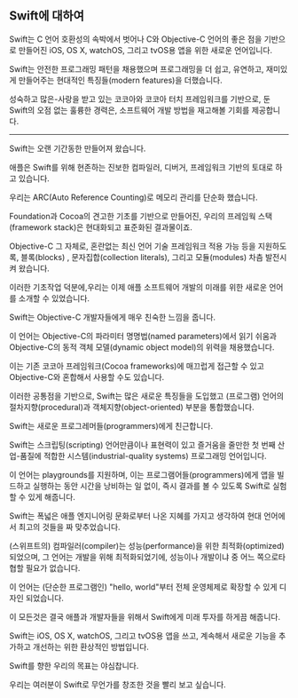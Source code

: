 <!-- About Swift -->
## Swift에 대하여

<!-- Swift is a new programming language for iOS, OS X, watchOS, and tvOS apps that builds on the best of C and Objective-C, without the constraints of C compatibility. -->
Swift는 C 언어 호환성의 속박에서 벗어나 C와 Objective-C 언어의 좋은 점을 기반으로 만들어진 iOS, OS X, watchOS, 그리고 tvOS용 앱을 위한 새로운 언어입니다.
<!-- Swift adopts safe programming patterns and adds modern features to make programming easier, more flexible, and more fun. -->
Swift는 안전한 프로그래밍 패턴을 채용했으며 프로그래밍을 더 쉽고, 유연하고, 재미있게 만들어주는 현대적인 특징들(modern features)을 더했습니다.
<!-- Swift’s clean slate, backed by the mature and much-loved Cocoa and Cocoa Touch frameworks, is an opportunity to reimagine how software development works. -->
성숙하고 많은-사랑을 받고 있는 코코아와 코코아 터치 프레임워크를 기반으로, 둔 Swift의 오점 없는 훌륭한 경력은, 소프트웨어 개발 방법을 재고해볼 기회를 제공합니다.

----

<!-- Swift has been years in the making. -->
Swift는 오랜 기간동한 만들어져 왔습니다.
<!-- Apple laid the foundation for Swift by advancing our existing compiler, debugger, and framework infrastructure. -->
애플은 Swift를 위해 현존하는 진보한 컴파일러, 디버거, 프레임워크 기반의 토대로 하고 있습니다. 
<!-- We simplified memory management with Automatic Reference Counting (ARC). -->
우리는 ARC(Auto Reference Counting)로 메모리 관리를 단순화 했습니다. 
<!-- Our framework stack, built on the solid base of Foundation and Cocoa, has been modernized and standardized throughout. -->
Foundation과 Cocoa의 견고한 기초를 기반으로 만들어진, 우리의 프레임웍 스택(framework stack)은 현대화되고 표준화된 결과물이죠.
<!-- Objective-C itself has evolved to support blocks, collection literals, and modules, enabling framework adoption of modern language technologies without disruption. -->
Objective-C 그 자체로, 혼란없는 최신 언어 기술 프레임워크 적용 가능 등을 지원하도록, 블록(blocks) , 문자집합(collection literals), 그리고 모듈(modules) 차츰 발전시켜 왔습니다.
<!-- Thanks to this groundwork, we can now introduce a new language for the future of Apple software development. -->
이러한 기초작업 덕분에,우리는 이제 애플 소프트웨어 개발의 미래를 위한 새로운 언어를 소개할 수 있었습니다.

<!-- Swift feels familiar to Objective-C developers. -->
Swift는 Objective-C 개발자들에게 매우 친숙한 느낌을 줍니다.
<!-- It adopts the readability of Objective-C’s named parameters and the power of Objective-C’s dynamic object model. -->
이 언어는 Objective-C의 파라미터 명명법(named parameters)에서 읽기 쉬움과 Objective-C의 동적 객체 모델(dynamic object model)의 위력을 채용했습니다. 
<!-- It provides seamless access to existing Cocoa frameworks and mix-and-match interoperability with Objective-C code. -->
이는 기존 코코아 프레임워크(Cocoa frameworks)에 매끄럽게 접근할 수 있고 Objective-C와 혼합해서 사용할 수도 있습니다. 
<!-- Building from this common ground, Swift introduces many new features and unifies the procedural and object-oriented portions of the language. -->
이러한 공통점을 기반으로, Swift는 많은 새로운 특징들을 도입했고 (프로그램) 언어의 절차지향(procedural)과 객체지향(object-oriented) 부분을 통합했습니다.

<!-- Swift is friendly to new programmers. -->
Swift는 새로운 프로그레머들(programmers)에게 친근합니다.
<!-- It is the first industrial-quality systems programming language that is as expressive and enjoyable as a scripting language. -->
Swift는 스크립팅(scripting) 언어만큼이나 표현력이 있고 즐거움을 줄만한 첫 번째 산업-품질에 적합한 시스템(industrial-quality systems) 프로그래밍 언어입니다.
<!-- It supports playgrounds, an innovative feature that allows programmers to experiment with Swift code and see the results immediately, without the overhead of building and running an app. -->
이 언어는 playgrounds를 지원하며, 이는 프로그램어들(programmers)에게 앱을 빌드하고 실행하는 동안 시간을 낭비하는 일 없이,   즉시 결과를 볼 수 있도록 Swift로 실험할 수 있게 해줍니다.

<!-- Swift combines the best in modern language thinking with wisdom from the wider Apple engineering culture. -->
Swift는 폭넓은 애플 엔지니어링 문화로부터 나온 지혜를 가지고 생각하여  현대 언어에서 최고의 것들을  짜 맞추었습니다.
<!-- The compiler is optimized for performance, and the language is optimized for development, without compromising on either. -->
(스위프트의) 컴파일러(compiler)는 성능(performance)을 위한 최적화(optimized)되었으며, 그 언어는 개발을 위해 최적화되었기에, 성능이나 개발이냐 중 어느 쪽으로타협할 필요가 없습니다.
<!-- It’s designed to scale from “hello, world” to an entire operating system. -->
이 언어는 (단순한 프로그램인) "hello, world"부터 전체 운영체제로 확장할 수 있게 디자인 되었습니다. 
<!-- All this makes Swift a sound future investment for developers and for Apple. -->
이 모든것은 결국 애플과 개발자들을 위해서 Swift에게 미래 투자를 하게끔 해줍니다.

<!-- Swift is a fantastic way to write iOS, OS X, watchOS, and tvOS apps, and will continue to evolve with new features and capabilities. -->
Swift는 iOS, OS X, watchOS, 그리고 tvOS용 앱을 쓰고, 계속해서 새로운 기능을 추가하고 개선하는 위한 환상적인 방법입니다.
<!-- Our goals for Swift are ambitious. -->
Swift를 향한 우리의 목표는 야심찹니다.
<!-- We can’t wait to see what you create with it. -->
우리는 여러분이 Swift로 무언가를 창조한 것을 빨리 보고 싶습니다.
